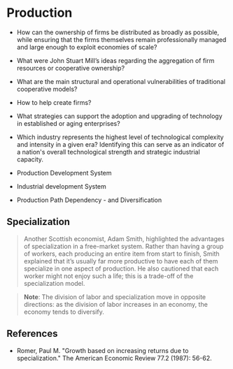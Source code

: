 # Production

- How can the ownership of firms be distributed as broadly as possible, while ensuring that the firms themselves remain professionally managed and large enough to exploit economies of scale?

- What were John Stuart Mill’s ideas regarding the aggregation of firm resources or cooperative ownership?

- What are the main structural and operational vulnerabilities of traditional cooperative models?

- How to help create firms?

- What strategies can support the adoption and upgrading of technology in established or aging enterprises?

- Which industry represents the highest level of technological complexity and intensity in a given era? Identifying this can serve as an indicator of a nation's overall technological strength and strategic industrial capacity.

- Production Development System

- Industrial development System

- Production Path Dependency - and Diversification

## Specialization

> Another Scottish economist, Adam Smith, highlighted the advantages of specialization in a free-market system. Rather than having a group of workers, each producing an entire item from start to finish, Smith explained that it’s usually far more productive to have each of them specialize in one aspect of production. He also cautioned that each worker might not enjoy such a life; this is a trade-off of the specialization model.

> **Note**: The division of labor and specialization move in opposite directions: as the division of labor increases in an economy, the economy tends to diversify.

## References

- Romer, Paul M. "Growth based on increasing returns due to specialization." The American Economic Review 77.2 (1987): 56-62.